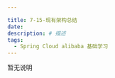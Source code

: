 ```yaml
---

title: 7-15-现有架构总结
date:
description: # 描述
tags: 
  - Spring Cloud alibaba 基础学习
---
```


暂无说明

<!-- more -->







